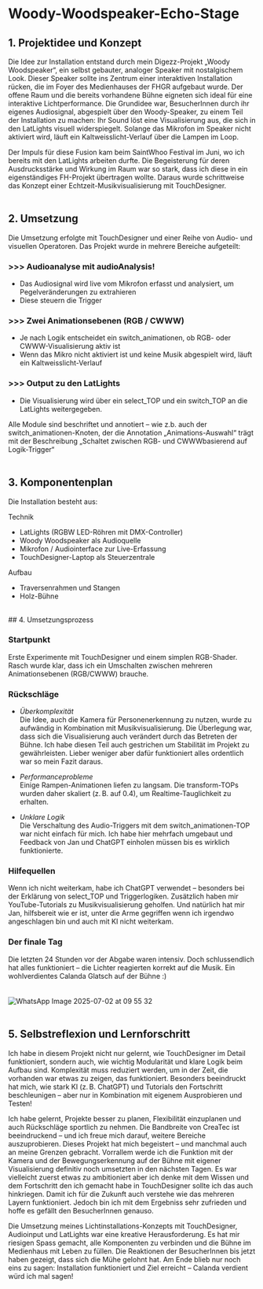 # Woody-Woodspeaker-Echo-Stage

## 1. Projektidee und Konzept

Die Idee zur Installation entstand durch mein Digezz-Projekt „Woody Woodspeaker“, ein selbst gebauter, analoger Speaker mit nostalgischem Look. Dieser Speaker sollte ins Zentrum einer interaktiven Installation rücken, die im Foyer des Medienhauses der FHGR aufgebaut wurde. Der offene Raum und die bereits vorhandene Bühne eigneten sich ideal für eine interaktive Lichtperformance. Die Grundidee war, BesucherInnen durch ihr eigenes Audiosignal, abgespielt über den Woody-Speaker, zu einem Teil der Installation zu machen: Ihr Sound löst eine Visualisierung aus, die sich in den LatLights visuell widerspiegelt. Solange das Mikrofon im Speaker nicht aktiviert wird, läuft ein Kaltweisslicht-Verlauf über die Lampen im Loop.

Der Impuls für diese Fusion kam beim SaintWhoo Festival im Juni, wo ich bereits mit den LatLights arbeiten durfte. Die Begeisterung für deren Ausdrucksstärke und Wirkung im Raum war so stark, dass ich diese in ein eigenständiges FH-Projekt übertragen wollte. Daraus wurde schrittweise das Konzept einer Echtzeit-Musikvisualisierung mit TouchDesigner.
<br>
<br>
## 2. Umsetzung
Die Umsetzung erfolgte mit TouchDesigner und einer Reihe von Audio- und visuellen Operatoren. Das Projekt wurde in mehrere Bereiche aufgeteilt:


### >>> Audioanalyse mit audioAnalysis!
- Das Audiosignal wird live vom Mikrofon erfasst und analysiert, um Pegelveränderungen zu extrahieren
- Diese steuern die Trigger


### >>> Zwei Animationsebenen (RGB / CWWW)
- Je nach Logik entscheidet ein switch_animationen, ob RGB- oder CWWW-Visualisierung aktiv ist 
- Wenn das Mikro nicht aktiviert ist und keine Musik abgespielt wird, läuft ein Kaltweisslicht-Verlauf


### >>> Output zu den LatLights
- Die Visualisierung wird über ein select_TOP und ein switch_TOP an die LatLights weitergegeben.


Alle Module sind beschriftet und annotiert – wie z.b. auch der switch_animationen-Knoten, der die Annotation „Animations-Auswahl“ trägt mit der Beschreibung „Schaltet zwischen RGB- und CWWWbasierend auf Logik-Trigger“
<br>
<br>
## 3. Komponentenplan

Die Installation besteht aus:

Technik
- LatLights (RGBW LED-Röhren mit DMX-Controller)
- Woody Woodspeaker als Audioquelle
- Mikrofon / Audiointerface zur Live-Erfassung
- TouchDesigner-Laptop als Steuerzentrale

Aufbau
- Traversenrahmen und Stangen
- Holz-Bühne
<br>
## 4. Umsetzungsprozess

### Startpunkt

Erste Experimente mit TouchDesigner und einem simplen RGB-Shader. Rasch wurde klar, dass ich ein Umschalten zwischen mehreren Animationsebenen (RGB/CWWW) brauche.

### Rückschläge

- *Überkomplexität* <br>
Die Idee, auch die Kamera für Personenerkennung zu nutzen, wurde zu aufwändig in Kombination mit Musikvisualisierung. Die Überlegung war, dass sich die Visualisierung auch verändert durch das Betreten der Bühne. Ich habe diesen Teil auch gestrichen um Stabilität im Projekt zu gewährleisten. Lieber weniger aber dafür funktioniert alles ordentlich war so mein Fazit daraus.

- *Performanceprobleme* <br>
Einige Rampen-Animationen liefen zu langsam. Die transform-TOPs wurden daher skaliert (z. B. auf 0.4), um Realtime-Tauglichkeit zu erhalten.

- *Unklare Logik* <br>
Die Verschaltung des Audio-Triggers mit dem switch_animationen-TOP war nicht einfach für mich. Ich habe hier mehrfach umgebaut und Feedback von Jan und ChatGPT einholen müssen bis es wirklich funktionierte.

### Hilfequellen
Wenn ich nicht weiterkam, habe ich ChatGPT verwendet – besonders bei der Erklärung von select_TOP und Triggerlogiken. Zusätzlich haben mir YouTube-Tutorials zu Musikvisualisierung geholfen. Und natürlich hat mir Jan, hilfsbereit wie er ist, unter die Arme gegriffen wenn ich irgendwo angeschlagen bin und auch mit KI nicht weiterkam.

### Der finale Tag
Die letzten 24 Stunden vor der Abgabe waren intensiv. Doch schlussendlich hat alles funktioniert – die Lichter reagierten korrekt auf die Musik. Ein wohlverdientes Calanda Glatsch auf der Bühne :) <br>
<br>
<br>
![WhatsApp Image 2025-07-02 at 09 55 32](https://github.com/user-attachments/assets/6980a7f2-d800-4f9c-9106-2a371550cac9)
<br>
<br>
## 5. Selbstreflexion und Lernforschritt

Ich habe in diesem Projekt nicht nur gelernt, wie TouchDesigner im Detail funktioniert, sondern auch, wie wichtig Modularität und klare Logik beim Aufbau sind. Komplexität muss reduziert werden, um in der Zeit, die vorhanden war etwas zu zeigen, das funktioniert. Besonders beeindruckt hat mich, wie stark KI (z. B. ChatGPT) und Tutorials den Fortschritt beschleunigen – aber nur in Kombination mit eigenem Ausprobieren und Testen!

Ich habe gelernt, Projekte besser zu planen, Flexibilität einzuplanen und auch Rückschläge sportlich zu nehmen. Die Bandbreite von CreaTec ist beeindruckend – und ich freue mich darauf, weitere Bereiche auszuprobieren. Dieses Projekt hat mich begeistert – und manchmal auch an meine Grenzen gebracht. Vorrallem werde ich die Funktion mit der Kamera und der Bewegungserkennung auf der Bühne mit eigener Visualisierung definitiv noch umsetzten in den nächsten Tagen. Es war vielleicht zuerst etwas zu ambitioniert aber ich denke mit dem Wissen und dem Fortschritt den ich gemacht habe in TouchDesigner sollte ich das auch hinkriegen. Damit ich für die Zukunft auch verstehe wie das mehreren Layern funktioniert. Jedoch bin ich mit dem Ergebniss sehr zufrieden und hoffe es gefällt den BesucherInnen genauso.


Die Umsetzung meines Lichtinstallations-Konzepts mit TouchDesigner, Audioinput und LatLights war eine kreative Herausforderung. Es hat mir riesigen Spass gemacht, alle Komponenten zu verbinden und die Bühne im Medienhaus mit Leben zu füllen. Die Reaktionen der BesucherInnen bis jetzt haben gezeigt, dass sich die Mühe gelohnt hat. Am Ende blieb nur noch eins zu sagen: Installation funktioniert und Ziel erreicht – Calanda verdient würd ich mal sagen!
